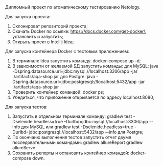 Дипломный проект по атоматическому тестированию Netology.

Для запуска проекта:
1. Склонироват репозиторий проекта;
2. Скачать Docker по ссылке: https://docs.docker.com/get-docker/, установить и запустить;
3. Открыть проект в Intellij Idea;

Для запуска контейнера Docker с тестовым приложением:
1. В терминале Idea запустить команду: docker-compose up -d;
2. В зависимости от желаемой БД запустить команды: 
для MySQL: java -Dspring.datasource.url=jdbc:mysql://localhost:3306/app -jar ./artifacts/aqa-shop.jar
для Postgre: java -Dspring.datasource.url=jdbc:postgresql://localhost:5432/app -jar ./artifacts/aqa-shop.jar
3. Проверить контейнер командой: docker ps;
4. Убедиться, что приложение открывается по адресу localhost:8080;

Для запуска тестов:
1. Запустить в отдельном терминале команду: gradlew test -Dselenide.headless=true -Durlbd=jdbc:mysql://localhost:3306/app --info для MySQL 
или gradlew test -Dselenide.headless=true -Durlbd=jdbc:postgresql://localhost:5432/app --info для Postgre;
2. По окончаню выполнения тестов запустить отчет двумя последовательными командами:
gradlew allureReport
gradlew allureServe
3. Сохранить репорты и остановить контейнер командой: docker-compose down.
